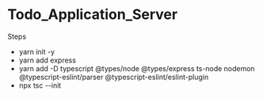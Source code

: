 # Todo_Application_Server

Steps

- yarn init -y
- yarn add express
- yarn add -D typescript @types/node @types/express ts-node nodemon @typescript-eslint/parser @typescript-eslint/eslint-plugin
- npx tsc --init
